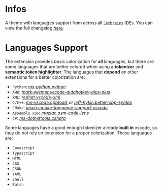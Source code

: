 # Infos

A theme with languages support from across all [`Jetbrains`](https://www.jetbrains.com) IDEs.
You can view the full changelog [here](./CHANGELOG.md).

# Languages Support

The extension provides *basic* colorization for **all** languages, but there are some languages that are better colored when using a **tokenizer** and **semantic token highlighter**. The languages that **depend** on other extensions for a better colorization are:

 - `Python`: [*ms-python.python*](https://marketplace.visualstudio.com/items?itemName=ms-python.python)
 - `AHK`:  [*mark-wiemer.vscode-autohotkey-plus-plus*](https://marketplace.visualstudio.com/items?itemName=mark-wiemer.vscode-autohotkey-plus-plus)
 - `XML`: [*redhat.vscode-xml*](https://marketplace.visualstudio.com/items?itemName=redhat.vscode-xml)
 - `C/C++`: [*ms-vscode.cpptools*](https://marketplace.visualstudio.com/items?itemName=ms-vscode.cpptools) or [*jeff-hykin.better-cpp-syntax*](https://marketplace.visualstudio.com/items?itemName=jeff-hykin.better-cpp-syntax)
 - `CMake`:  [*josetr.cmake-language-support-vscode*](https://marketplace.visualstudio.com/items?itemName=josetr.cmake-language-support-vscode)
 - `Assembly x86`:  [*maziac.asm-code-lens*](https://marketplace.visualstudio.com/items?itemName=maziac.asm-code-lens)
 - `C#`:  [*ms-dotnettools.csharp*](https://marketplace.visualstudio.com/items?itemName=ms-dotnettools.csharp)

Some languages have a good enough tokenizer already **built in** vscode, so they do not rely on extension for a proper colorization. These languages are:

 - `Javascript`
 - `Typescript`
 - `HTML`
 - `CSS`
 - `JSON`
 - `YAML`
 - `Shell`
 - `Batch`